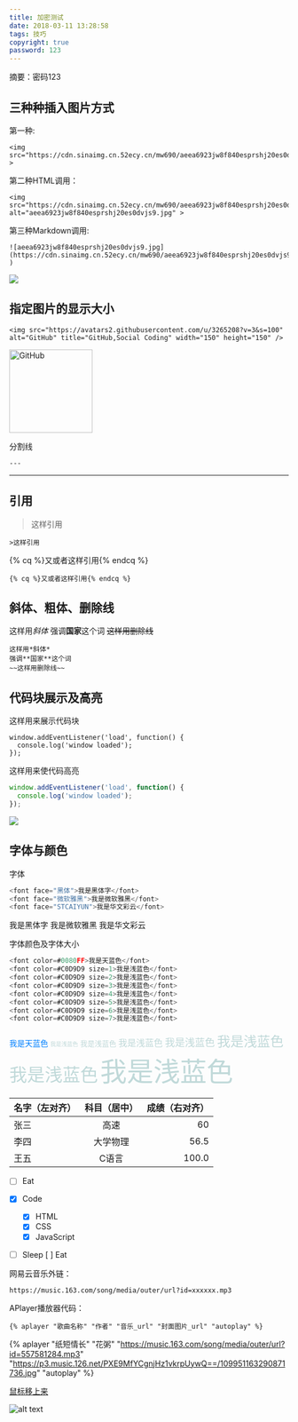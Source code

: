 ```yaml
---
title: 加密测试
date: 2018-03-11 13:28:58
tags: 技巧
copyright: true
password: 123
---
```


摘要：密码123
<!--more-->
三种种插入图片方式
---
第一种:
```
<img src="https://cdn.sinaimg.cn.52ecy.cn/mw690/aeea6923jw8f840esprshj20es0dvjs9.jpg" >
```
第二种HTML调用：
```
<img src="https://cdn.sinaimg.cn.52ecy.cn/mw690/aeea6923jw8f840esprshj20es0dvjs9.jpg" alt="aeea6923jw8f840esprshj20es0dvjs9.jpg" >
```
第三种Markdown调用:
```
![aeea6923jw8f840esprshj20es0dvjs9.jpg](https://cdn.sinaimg.cn.52ecy.cn/mw690/aeea6923jw8f840esprshj20es0dvjs9.jpg )
```
<img src="https://cdn.sinaimg.cn.52ecy.cn/mw690/aeea6923jw8f840esprshj20es0dvjs9.jpg" >

指定图片的显示大小
---
```
<img src="https://avatars2.githubusercontent.com/u/3265208?v=3&s=100" alt="GitHub" title="GitHub,Social Coding" width="150" height="150" />
```
<img src="https://avatars2.githubusercontent.com/u/3265208?v=3&s=100" alt="GitHub" title="GitHub,Social Coding" width="150" height="150" />

分割线
```
---
```
---

引用
---

>这样引用

```
>这样引用
```
{% cq %}又或者这样引用{% endcq %}
```
{% cq %}又或者这样引用{% endcq %}
```

斜体、粗体、删除线
---
这样用*斜体*
强调**国家**这个词
~~这样用删除线~~
```
这样用*斜体*
强调**国家**这个词
~~这样用删除线~~
```

代码块展示及高亮
---
这样用来展示代码块

```
window.addEventListener('load', function() {
  console.log('window loaded');
});
```
这样用来使代码高亮

```js
window.addEventListener('load', function() {
  console.log('window loaded');
});
```
![](https://cdn.sinaimg.cn.52ecy.cn/mw690/aeea6923gy1fu6m9p92fpj20ct080t8v.jpg)

字体与颜色
---
字体
```js
<font face="黑体">我是黑体字</font>
<font face="微软雅黑">我是微软雅黑</font>
<font face="STCAIYUN">我是华文彩云</font>
```
<font face="黑体">我是黑体字</font>
<font face="微软雅黑">我是微软雅黑</font>
<font face="STCAIYUN">我是华文彩云</font>

字体颜色及字体大小
```js
<font color=#0080FF>我是天蓝色</font>
<font color=#C0D9D9 size=1>我是浅蓝色</font>
<font color=#C0D9D9 size=2>我是浅蓝色</font>
<font color=#C0D9D9 size=3>我是浅蓝色</font>
<font color=#C0D9D9 size=4>我是浅蓝色</font>
<font color=#C0D9D9 size=5>我是浅蓝色</font>
<font color=#C0D9D9 size=6>我是浅蓝色</font>
<font color=#C0D9D9 size=7>我是浅蓝色</font>
```
<font color=#0080FF>我是天蓝色</font>
<font color=#C0D9D9 size=1>我是浅蓝色</font>
<font color=#C0D9D9 size=2>我是浅蓝色</font>
<font color=#C0D9D9 size=3>我是浅蓝色</font>
<font color=#C0D9D9 size=4>我是浅蓝色</font>
<font color=#C0D9D9 size=5>我是浅蓝色</font>
<font color=#C0D9D9 size=6>我是浅蓝色</font>
<font color=#C0D9D9 size=7>我是浅蓝色</font>











| 名字（左对齐） | 科目（居中） | 成绩（右对齐） |
| :---           | :---:        | ---:           |
| 张三           | 高速         | 60             |
| 李四           | 大学物理     | 56.5           |
| 王五           | C语言        | 100.0          | 
- [ ] Eat
- [x] Code
  - [x] HTML
  - [x] CSS
  - [x] JavaScript
- [ ] Sleep
[ ] Eat


网易云音乐外链：
```
https://music.163.com/song/media/outer/url?id=xxxxxx.mp3
```

APlayer播放器代码：
```
{% aplayer "歌曲名称" "作者" "音乐_url" "封面图片_url" "autoplay" %}
```
{% aplayer "纸短情长" "花粥" "https://music.163.com/song/media/outer/url?id=557581284.mp3" "https://p3.music.126.net/PXE9MfYCgnjHz1vkrpUywQ==/109951163290871736.jpg" "autoplay" %}

[鼠标移上来](https://www.google.com "Google 首页")

![alt text](https://img.ikxin.com/2018/07/26/5b5957facadf4.png "Logo 文本")

